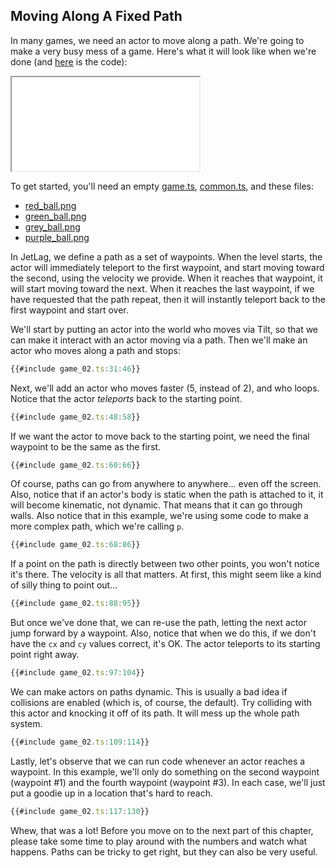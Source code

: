 ## Moving Along A Fixed Path

In many games, we need an actor to move along a path.  We're going to make a
very busy mess of a game.  Here's what it will look like when we're done (and [here](game_02.ts) is the code):

<iframe src="game_02.iframe.html"></iframe>

To get started, you'll need an empty [game.ts](../empty/game.ts), [common.ts](../common/common.ts), and these
files:

- [red_ball.png](../assets/red_ball.png)
- [green_ball.png](../assets/green_ball.png)
- [grey_ball.png](../assets/grey_ball.png)
- [purple_ball.png](../assets/purple_ball.png)

In JetLag, we define a path as a set of waypoints.  When the level starts, the
actor will immediately teleport to the first waypoint, and start moving toward
the second, using the velocity we provide.  When it reaches that waypoint, it
will start moving toward the next.  When it reaches the last waypoint, if we
have requested that the path repeat, then it will instantly teleport back to the
first waypoint and start over.

We'll start by putting an actor into the world who moves via Tilt, so that we
can make it interact with an actor moving via a path.  Then we'll make an actor
who moves along a path and stops:

```typescript
{{#include game_02.ts:31:46}}
```

Next, we'll add an actor who moves faster (5, instead of 2), and who loops.
Notice that the actor *teleports* back to the starting point.

```typescript
{{#include game_02.ts:48:58}}
```

If we want the actor to move back to the starting point, we need the final
waypoint to be the same as the first.

```typescript
{{#include game_02.ts:60:66}}
```

Of course, paths can go from anywhere to anywhere... even off the screen.  Also,
notice that if an actor's body is static when the path is attached to it, it
will become kinematic, not dynamic.  That means that it can go through walls.
Also notice that in this example, we're using some code to make a more complex
path, which we're calling `p`.

```typescript
{{#include game_02.ts:68:86}}
```

If a point on the path is directly between two other points, you won't notice
it's there.  The velocity is all that matters.  At first, this might seem like a
kind of silly thing to point out...

```typescript
{{#include game_02.ts:88:95}}
```

But once we've done that, we can re-use the path, letting the next actor jump
forward by a waypoint.  Also, notice that when we do this, if we don't have the
`cx` and `cy` values correct, it's OK.  The actor teleports to its starting
point right away.

```typescript
{{#include game_02.ts:97:104}}
```

We can make actors on paths dynamic.  This is usually a bad idea if collisions
are enabled (which is, of course, the default).  Try colliding with this actor
and knocking it off of its path.  It will mess up the whole path system.

```typescript
{{#include game_02.ts:109:114}}
```

Lastly, let's observe that we can run code whenever an actor reaches a waypoint.
In this example, we'll only do something on the second waypoint (waypoint #1)
and the fourth waypoint (waypoint #3).  In each case, we'll just put a goodie up
in a location that's hard to reach.

```typescript
{{#include game_02.ts:117:130}}
```

Whew, that was a lot!  Before you move on to the next part of this chapter,
please take some time to play around with the numbers and watch what happens.
Paths can be tricky to get right, but they can also be very useful.
